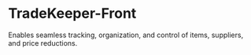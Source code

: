 # TradeKeeper-Front
Enables seamless tracking, organization, and control of items, suppliers, and price reductions.
